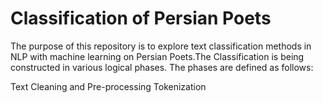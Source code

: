 # Classification of Persian Poets 
The purpose of this repository is to explore text classification methods in NLP with machine learning on Persian Poets.The Classification is being constructed in various logical phases. The phases are defined as follows:

Text Cleaning and Pre-processing
Tokenization

